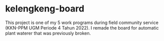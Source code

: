 # kelengkeng-board

This project is one of my 5 work programs during field community service (KKN-PPM UGM Periode 4 Tahun 2022). I remade the board for automatic plant waterer that was previously broken.
